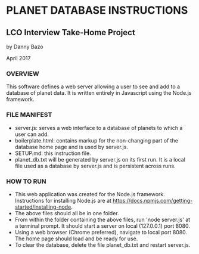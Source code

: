# PLANET DATABASE INSTRUCTIONS
## LCO Interview Take-Home Project

by Danny Bazo

April 2017

### OVERVIEW

This software defines a web server allowing a user to see and add to a database of planet data. It is written entirely in Javascript using the Node.js framework.

### FILE MANIFEST

- server.js: serves a web interface to a database of planets to which a user can add.
- boilerplate.html: contains markup for the non-changing part of the database home page and is used by server.js.
- SETUP.md: this instruction file.
- planet_db.txt will be generated by server.js on its first run. It is a local file used as a database by server.js and is persistent across runs.

### HOW TO RUN

- This web application was created for the Node.js framework. Instructions for installing Node.js are at https://docs.npmjs.com/getting-started/installing-node.
- The above files should all be in one folder.
- From within the folder containing the above files, run 'node server.js' at a terminal prompt. It should start a server on local (127.0.0.1) port 8080.
- Using a web browser (Chrome preferred), navigate to local port 8080. The home page should load and be ready for use.
- To clear the database, delete the file planet_db.txt and restart server.js.